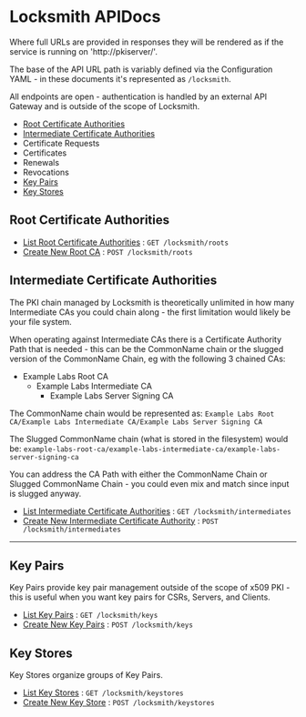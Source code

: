 # Locksmith APIDocs

Where full URLs are provided in responses they will be rendered as if the service is running on 'http://pkiserver/'.

The base of the API URL path is variably defined via the Configuration YAML - in these documents it's represented as `/locksmith`.

All endpoints are open - authentication is handled by an external API Gateway and is outside of the scope of Locksmith.

- [Root Certificate Authorities](#root-certificate-authorities)
- [Intermediate Certificate Authorities](#intermediate-certificate-authorities)
- Certificate Requests
- Certificates
- Renewals
- Revocations
- [Key Pairs](#key-pairs)
- [Key Stores](#key-stores)

## Root Certificate Authorities

* [List Root Certificate Authorities](roots/get.md) : `GET /locksmith/roots`
* [Create New Root CA](roots/post.md) : `POST /locksmith/roots`

## Intermediate Certificate Authorities

The PKI chain managed by Locksmith is theoretically unlimited in how many Intermediate CAs you could chain along - the first limitation would likely be your file system.

When operating against Intermediate CAs there is a Certificate Authority Path that is needed - this can be the CommonName chain or the slugged version of the CommonName Chain, eg with the following 3 chained CAs:

- Example Labs Root CA
  - Example Labs Intermediate CA
    - Example Labs Server Signing CA

The CommonName chain would be represented as: `Example Labs Root CA/Example Labs Intermediate CA/Example Labs Server Signing CA`

The Slugged CommonName chain (what is stored in the filesystem) would be: `example-labs-root-ca/example-labs-intermediate-ca/example-labs-server-signing-ca`

You can address the CA Path with either the CommonName Chain or Slugged CommonName Chain - you could even mix and match since input is slugged anyway.

* [List Intermediate Certificate Authorities](intermediates/get.md) : `GET /locksmith/intermediates`
* [Create New Intermediate Certificate Authority](intermediates/post.md) : `POST /locksmith/intermediates`

---

## Key Pairs

Key Pairs provide key pair management outside of the scope of x509 PKI - this is useful when you want key pairs for CSRs, Servers, and Clients.

* [List Key Pairs](keys/get.md) : `GET /locksmith/keys`
* [Create New Key Pairs](keys/post.md) : `POST /locksmith/keys`

## Key Stores

Key Stores organize groups of Key Pairs.

* [List Key Stores](keystores/get.md) : `GET /locksmith/keystores`
* [Create New Key Store](keystores/post.md) : `POST /locksmith/keystores`